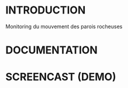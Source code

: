 # INTRODUCTION
Monitoring du mouvement des parois rocheuses

# DOCUMENTATION

# SCREENCAST (DEMO)




